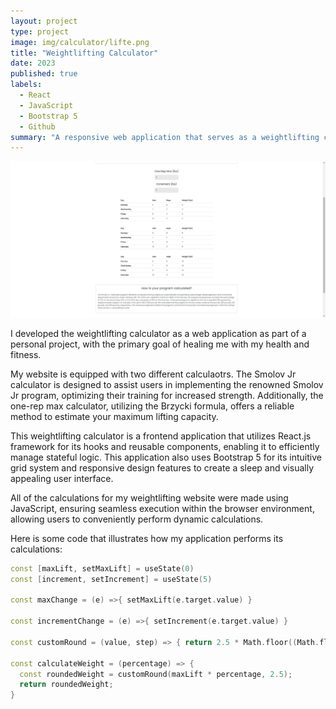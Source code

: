 ```yaml
---
layout: project
type: project
image: img/calculator/lifte.png
title: "Weightlifting Calculator"
date: 2023
published: true
labels:
  - React
  - JavaScript
  - Bootstrap 5
  - Github
summary: "A responsive web application that serves as a weightlifting calculator to help me with my health goals."
---
```


<div class="text-center p-4">
  <img src="../img/calculator/smolovjr.png" class="img-thumbnail" >
</div>


I developed the weightlifting calculator as a web application as part of a personal project, with the primary goal of healing me with my health and fitness.

My website is equipped with two different calculaotrs. The Smolov Jr calculator is designed to assist users in implementing the renowned Smolov Jr program, optimizing their training for increased strength. Additionally, the one-rep max calculator, utilizing the Brzycki formula, offers a reliable method to estimate your maximum lifting capacity.

This weightlifting calculator is a frontend application that utilizes React.js framework for its hooks and reusable components, enabling it to efficiently manage stateful logic. This application also uses Bootstrap 5 for its intuitive grid system and responsive design features to create a sleep and visually appealing user interface.

All of the calculations for my weightlifting website were made using JavaScript, ensuring seamless execution within the browser environment, allowing users to conveniently perform dynamic calculations.

Here is some code that illustrates how my application performs its calculations:

```cpp
const [maxLift, setMaxLift] = useState(0)
const [increment, setIncrement] = useState(5)

const maxChange = (e) =>{ setMaxLift(e.target.value) }

const incrementChange = (e) =>{ setIncrement(e.target.value) }

const customRound = (value, step) => { return 2.5 * Math.floor((Math.floor(value) + step / 2) / step); };

const calculateWeight = (percentage) => {
  const roundedWeight = customRound(maxLift * percentage, 2.5);
  return roundedWeight;
}
```